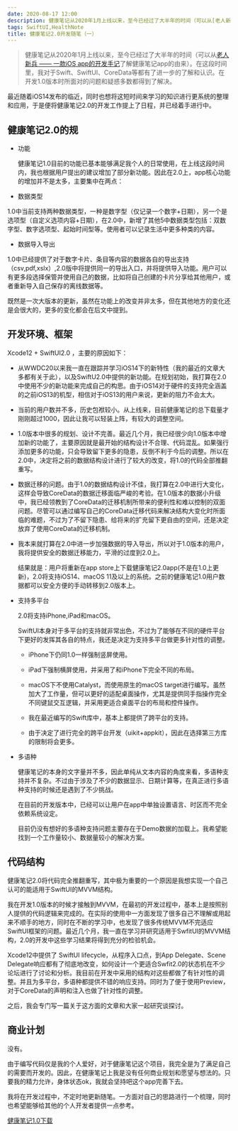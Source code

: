 ```yaml
---
date: 2020-08-17 12:00
description: 健康笔记从2020年1月上线以来，至今已经过了大半年的时间（可以从[老人新兵 —— 一款iOS app的开发手记](https://zhuanlan.zhihu.com/p/103822455)了解健康笔记app的由来）。在这段时间里，我对于Swift、SwiftUI、CoreData等都有了进一步的了解和认识。在开发1.0版本时所面对的问题和疑惑多数都得到了解决。
tags: SwiftUI,HealthNote
title: 健康笔记2.0开发随笔（一）
---
```



> 健康笔记从2020年1月上线以来，至今已经过了大半年的时间（可以从[老人新兵 —— 一款iOS app的开发手记](https://zhuanlan.zhihu.com/p/103822455)了解健康笔记app的由来）。在这段时间里，我对于Swift、SwiftUI、CoreData等都有了进一步的了解和认识。在开发1.0版本时所面对的问题和疑惑多数都得到了解决。

最近随着iOS14发布的临近，同时也想将这短时间来学习的知识进行更系统的整理和应用，于是便将健康笔记2.0的开发工作提上了日程，并已经着手进行中。

## 健康笔记2.0的规 ##

* 功能

  健康笔记1.0目前的功能已基本能够满足我个人的日常使用，在上线这段时间内，我也根据用户提出的建议增加了部分新功能。因此在2.0上，app核心功能的增加并不是太多，主要集中在两点：

* 数据类型

1.0中当前支持两种数据类型，一种是数字型（仅记录一个数字+日期），另一个是选项型（自定义选项内容+日期），在2.0中，新增了其他5中数据类型包括：双数字型、数字选项型、起始时间型等。使用者可以记录生活中更多种类的内容。

* 数据导入导出

1.0中已经提供了对于数字卡片、条目等内容的数据各自的导出支持（csv,pdf,xslx）,2.0版中将提供同一的导出入口，并将提供导入功能。用户可以有更多段选择保管并使用自己的数据，比如将自己创建的卡片分享给其他用户，或者重新导入自己保存的离线数据等。

既然是一次大版本的更新，虽然在功能上的改变并非太多，但在其他地方的变化还是会很大的，更多的变化都会在后文中提到。

## 开发环境、框架 ##

Xcode12 + SwiftUI2.0 ，主要的原因如下：

* 从WWDC20以来我一直在跟踪并学习iOS14下的新特性（我的最近的文章大多都有关于此），以及SwiftU2.0中提供的新功能。在规划初始，我打算在2.0中使用不少的新功能来完成自己的构思。由于iOS14对于硬件的支持完全涵盖的之前iOS13的机型，相信对于iOS13的用户来说，更新的阻力不会太大。

* 当前的用户数并不多，历史包袱较小。从上线来，目前健康笔记的总下载量才刚刚超过1000，因此让我可以轻装上阵，有较大的调整空间。
* 1.0版本中很多的规划、设计不完善。最近几个月，我已经很少向1.0版本中增加新的功能了，主要原因就是最开始的结构设计不合理、代码混乱。如果强行添加更多的功能，只会导致留下更多的隐患，反倒不利于今后的调整。所以在2.0中，决定将之前的数据结构设计进行了较大的改变，将1.0的代码全部推翻重写。
* 数据迁移的问题。由于1.0的数据结构设计不佳，我打算在2.0中进行大变化，这样会导致CoreData的数据迁移面临严峻的考验。在1.0版本的数据小升级中，我已经领教到了CoreData的迁移机制所带来的便利性和难以控制的双面问题。尽管可以通过编写自己的CoreData迁移代码来解决结构大变化时所面临的难题，不过为了不留下隐患、给将来的扩充留下更自由的空间，还是决定放弃了使用CoreData的迁移机制。
* 我本来就打算在2.0中进一步加强数据的导入导出，所以对于1.0版本的用户，我将提供安全的数据迁移能力，平滑的过度到2.0上。

  结果就是：用户将重新在app store上下载健康笔记2.0app(不是在1.0上更新)，2.0将支持iOS14、macOS 11及以上的系统。之前的健康笔记1.0用户数据都可以安全方便的手动转移到2.0版本上。

* 支持多平台

  2.0将支持iPhone,iPad和macOS。

  SwiftUI本身对于多平台的支持就非常出色，不过为了能够在不同的硬件平台下更好的发挥其各自的特点，我还是决定为支持多平台做更多针对性的调整。

  * iPhone下仍同1.0一样强制竖屏使用。

  * iPad下强制横屏使用，并采用了和iPhone下完全不同的布局。

  * macOS下不使用Catalyst，而使用原生的macOS target进行编写。虽然加大了工作量，但可以更好的适配桌面操作，尤其是提供同手指操作完全不同键鼠交互逻辑，并采用更适合桌面平台的布局和控件操作。

  * 我在最近编写的Swift库中，基本上都提供了跨平台的支持。

  * 由于决定了进行完全的跨平台开发（uikit+appkit），因此在选择第三方库的限制将会更多。
  
* 多语种

  健康笔记的本身的文字量并不多，因此单纯从文本内容的角度来看，多语种支持并不复杂。不过由于涉及了不少的数据显示、日期计算等，在真正进行多语种支持的时候还是遇到了不少挑战。

  在目前的开发版本中，已经可以让用户在app中单独设置语言、时区而不完全依赖系统设定。

  目前仍没有想好的多语种支持问题主要存在于Demo数据的加载上。我希望能找到一个工作量较小、数据量较小的解决方案。

## 代码结构 ##

  健康笔记2.0将代码完全推翻重写，其中极为重要的一个原因是我想实现一个自己认可的能适用于SwiftUI的MVVM结构。

  我在开发1.0版本的时候才接触到MVVM，在最初的开发过程中，基本上是按照别人提供的代码逻辑来完成的。在实际的使用中一方面发现了很多自己不理解或用起来不顺手的地方，同时在不断的学习中，也发现了很多传统MVVM不完适应SwiftUI框架的问题。最近几个月，我一直在学习并研究适用于SwfitUI的MVVM结构，2.0的开发中这些学习结果将得到充分的检验机会。

  Xcode12中提供了 SwiftUI lifecycle，从程序入口点，到App Delegate、Scene Delegate响应都有了彻底地改变，如何设计一个更适合Swfit2.0的状态机在不少论坛进行了讨论和分析。我目前在开发中采用的结构对这些都做了有针对性的调整。并且为多平台，多语种都提供不错的响应支持。同时为了便于使用Preview，对于CoreData的声明和注入也做了针对性的调整。

  之后，我会专门写一篇关于这方面的文章和大家一起研究谈探讨。

## 商业计划 ##

  没有。

  由于编写代码仅是我的个人爱好，对于健康笔记这个项目，我完全是为了满足自己的需要而开发的。因此，在健康笔记上我是没有任何商业规划和愿望与想法的。只要我的精力允许，身体状态ok，我就会坚持吧这个app完善下去。

我将在开发过程中，不定时地更新随笔。一方面对自己的思路进行一个梳理，同时也希望能够给其他的个人开发者提供一点参考。

[健康笔记1.0下载](https://itunes.apple.com/WebObjects/MZStore.woa/wa/viewSoftware?id=1492861358)
